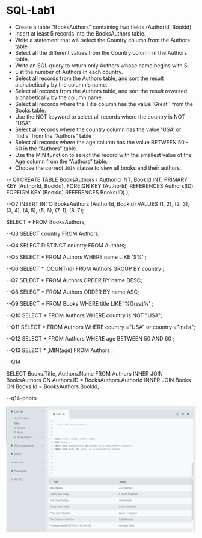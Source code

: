 # SQL-Lab1
- Create a table "BooksAuthors" containing two fields (AuthorId, BookId)
- Insert at least 5 records into the BooksAuthors table.
- Write a statement that will select the Country column from the Authors table.
- Select all the different values from the Country column in the Authors table.
- Write an SQL query to return only Authors whose name begins with S.
- List the number of Authors in each country.
- Select all records from the Authors table, and sort the result alphabetically by the column's name.
- Select all records from the Authors table, and sort the result reversed alphabetically by the column name.
- Select all records where the Title column has the value ‘Great ' from the Books table.
- Use the NOT keyword to select all records where the country is NOT "USA".
- Select all records where the country column has the value 'USA' or ‘India' from the “Authors” table
- Select all records where the age column has the value BETWEEN 50 - 60 in the “Authors” table.
- Use the MIN function to select the record with the smallest value of the Age column from the “Authors” table.
- Choose the correct `JOIN` clause to view all books and their authors.




-- Q1
CREATE TABLE BooksAuthors (
  AuthorId INT,
  BookId INT,
  PRIMARY KEY (AuthorId, BookId),
  FOREIGN KEY (AuthorId) REFERENCES Authors(ID),
  FOREIGN KEY (BookId) REFERENCES Books(ID)
);

--Q2
INSERT INTO BooksAuthors (AuthorId, BookId)
VALUES
  (1, 2),
  (2, 3),
  (3, 4),
  (4, 5),
  (5, 6),
  (7, 1),
  (8, 7);
 

SELECT * FROM BooksAuthors;

 
--Q3
SELECT country FROM Authors;

--Q4
SELECT DISTINCT country FROM Authors;

 --Q5
SELECT * FROM Authors
WHERE name LIKE 'S%' ;

 --Q6
 SELECT * ,COUNT(id) FROM Authors GROUP BY country ;
 
 --Q7
 SELECT * FROM Authors ORDER BY name DESC;
 
 --Q8
 SELECT * FROM Authors ORDER BY name ASC;
 
 --Q9
 SELECT * FROM Books WHERE title LIKE '%Great%' ;
 
 --Q10
 SELECT * FROM Authors WHERE country is NOT "USA";
 
 --Q11 
 SELECT * FROM Authors WHERE country ="USA" or country ="India";
 
 --Q12
 SELECT * FROM Authors WHERE age BETWEEN 50 AND 60 ;
 
--Q13
 SELECT * ,MIN(age) FROM Authors ;
 
 --Q14  

SELECT Books.Title, Authors.Name
FROM Authors
INNER JOIN BooksAuthors ON Authors.ID = BooksAuthors.AuthorId
INNER JOIN Books ON  Books.Id = BooksAuthors.BookId;

--q14-photo

![Q14](q14.jpg)
